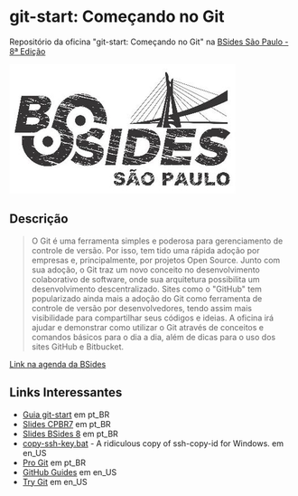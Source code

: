 # git-start: Começando no Git

Repositório da oficina "git-start: Começando no Git" na [BSides São Paulo - 8ª Edição]

![Logo BSides São Paulo]


## Descrição
> O Git é uma ferramenta simples e poderosa para gerenciamento de controle de versão.
>Por isso, tem tido uma rápida adoção por empresas e, principalmente, por projetos Open Source.
>Junto com sua adoção, o Git traz um novo conceito no desenvolvimento colaborativo de software,
> onde sua arquitetura possibilita um desenvolvimento descentralizado.
>Sites como o "GitHub" tem popularizado ainda mais a adoção do Git como ferramenta
> de controle de versão por desenvolvedores, tendo assim mais visibilidade para
> compartilhar seus códigos e ideias. A oficina irá ajudar e demonstrar como utilizar
> o Git através de conceitos e comandos básicos para o dia a dia, além de dicas para o
> uso dos sites GitHub e Bitbucket.

[Link na agenda da BSides]


## Links Interessantes

 * [Guia git-start] em pt_BR
 * [Slides CPBR7] em pt_BR
 * [Slides BSides 8] em pt_BR
 * [copy-ssh-key.bat] - A ridiculous copy of ssh-copy-id for Windows. em en_US
 * [Pro Git] em pt_BR
 * [GitHub Guides] em en_US
 * [Try Git] em en_US



[BSides São Paulo - 8ª Edição]: https://www.garoa.net.br/wiki/O_Outro_Lado_BSidesSP_ed_8
[Logo BSides São Paulo]: logo-bsides.jpg
[Link na agenda da BSides]: https://www.garoa.net.br/wiki/O_Outro_Lado_BSidesSP_ed_8/Palestras#Oficina_git-start:_Come.C3.A7ando_no_Git
[Guia git-start]: http://fadamiao.github.io/git-start/
[copy-ssh-key.bat]: https://github.com/fadamiao/copy-ssh-key.bat
[Slides CPBR7]: https://speakerdeck.com/fadamiao/git-start-comecando-no-git-cpbr7
[Slides BSides 8]: https://speakerdeck.com/fadamiao/git-start-comecando-no-git-bsides-8
[GitHub Guides]: https://guides.github.com/
[Try Git]: http://try.github.io/
[Pro Git]: http://git-scm.com/book/pt-br

